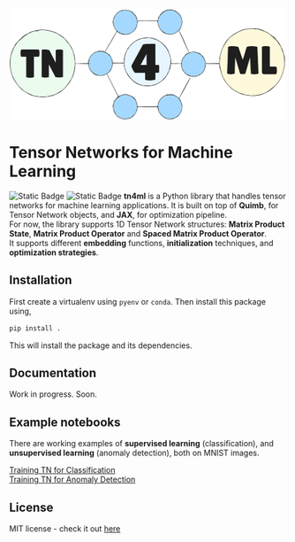 <img src="docs/_static/logo.png" position="center" alt="logo" width="500" height="200">

# Tensor Networks for Machine Learning
![Static Badge](https://img.shields.io/badge/tests-passing-blue)
![Static Badge](https://img.shields.io/badge/docs-passing-green)
**tn4ml** is a Python library that handles tensor networks for machine learning applications. It is built on top of **Quimb**, for Tensor Network objects, and **JAX**, for optimization pipeline.<br>
For now, the library supports 1D Tensor Network structures: **Matrix Product State**, **Matrix Product Operator** and **Spaced Matrix Product Operator**.<br>
It supports different **embedding** functions, **initialization** techniques, and **optimization strategies**.<br>

## Installation

First create a virtualenv using `pyenv` or `conda`. Then install this package using,
```bash
pip install .
```

This will install the package and its dependencies.

## Documentation
Work in progress. Soon.

## Example notebooks
There are working examples of **supervised learning** (classification), and **unsupervised learning** (anomaly detection), both on MNIST images.<br>

[Training TN for Classification](docs/source/notebooks/mnist_classification.ipynb)<br>
[Training TN for Anomaly Detection](docs/source/notebooks/mnist_ad.ipynb)

## License
MIT license - check it out [here](LICENSE)
